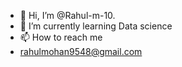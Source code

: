 - 👋 Hi, I’m @Rahul-m-10.
- 🌱 I’m currently learning Data science
- 📫 How to reach me
- rahulmohan9548@gmail.com

<!---
Rahul-m-10/Rahul-m-10 is a ✨ special ✨ repository because its `README.md` (this file) appears on your GitHub profile.
You can click the Preview link to take a look at your changes.
--->
